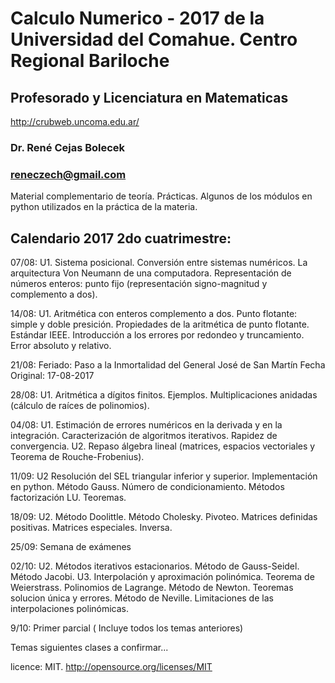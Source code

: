 # Calculo Numerico - 2017 de la Universidad del Comahue. Centro Regional Bariloche

## Profesorado y Licenciatura en Matematicas
http://crubweb.uncoma.edu.ar/

### Dr. René Cejas Bolecek
### reneczech@gmail.com

Material complementario de teoría. Prácticas. Algunos de los módulos en python utilizados en la práctica de la materia. 

## Calendario 2017 2do cuatrimestre:

07/08: U1. Sistema posicional. Conversión entre sistemas numéricos. La arquitectura Von Neumann de una computadora. Representación de números enteros: punto fijo (representación signo-magnitud y complemento a dos).

14/08: U1. Aritmética con enteros complemento a dos. Punto flotante: simple y doble presición. Propiedades de la aritmética de punto flotante. Estándar IEEE. Introducción a los errores por 
redondeo y truncamiento. Error absoluto y relativo.

21/08: Feriado:  Paso a la Inmortalidad del General José de San Martín Fecha Original: 17-08-2017

28/08: U1. Aritmética a dígitos finitos. Ejemplos. Multiplicaciones anidadas (cálculo de raíces de polinomios). 

04/08: U1. Estimación de errores numéricos en la derivada y en la integración. Caracterización de algoritmos iterativos. Rapidez de convergencia. U2. Repaso álgebra lineal (matrices, espacios vectoriales y Teorema de Rouche-Frobenius).

11/09: U2 Resolución del SEL triangular inferior y superior. Implementación en python.  Método Gauss. Número de condicionamiento. Métodos factorización LU. Teoremas.


18/09: U2. Método Doolittle. Método Cholesky. Pivoteo. Matrices definidas positivas. Matrices especiales. Inversa.

25/09: Semana de exámenes 

02/10: U2. Métodos iterativos estacionarios. Método de Gauss-Seidel. Método Jacobi. U3. Interpolación y aproximación polinómica. Teorema de Weierstrass. Polinomios de Lagrange. Método de Newton. Teoremas solucion única y errores. Método de Neville. Limitaciones de las interpolaciones polinómicas.

9/10: Primer parcial ( Incluye todos los temas anteriores)


Temas siguientes clases a confirmar...

licence: MIT. http://opensource.org/licenses/MIT 